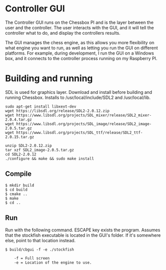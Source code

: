 # Controller GUI
The Controller GUI runs on the Chessbox PI and is the layer between the user and the controller. The user interacts with the GUI, and it will tell the controller what to do, and display the controllers results.

The GUI manages the chess engine, as this allows you more flexibility on what engine you want to run, as well as letting you run the GUI on different platforms. For example, during development, I run the GUI on a Windows box, and it connects to the controller process running on my Raspberry PI. 

# Building and running
SDL is used for graphics layer. Download and install before building and running Chessbox. Installs to /usr/local/include/SDL2 and /usr/local/lib.

    sudo apt-get install libxext-dev
    wget https://libsdl.org/release/SDL2-2.0.12.zip
    wget https://www.libsdl.org/projects/SDL_mixer/release/SDL2_mixer-2.0.4.tar.gz
    wget https://www.libsdl.org/projects/SDL_image/release/SDL2_image-2.0.5.tar.gz
    wget https://www.libsdl.org/projects/SDL_ttf/release/SDL2_ttf-2.0.15.tar.gz
    
    unzip SDL2-2.0.12.zip
    tar xzf SDL2_image-2.0.5.tar.gz
    cd SDL2-2.0.12
    ./configure && make && sudo make install

## Compile

    $ mkdir build
    $ cd build
    $ cmake ..
    $ make
    $ cd ..

## Run

Run with the following command. ESCAPE key exists the program. Assumes that the stockfish executable is located in the GUI's folder. If it's somewhere else, point to that location instead.

    $ build/cbgui -f -e ./stockfish
    
        -f = Full screen
        -e = Location of the engine to use.
